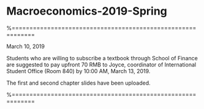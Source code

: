 # Macroeconomics-2019-Spring

%============================================================

March 10, 2019

Students who are willing to subscribe a textbook through School of Finance are suggested to pay upfront 70 RMB to Joyce, coordinator of International Student Office (Room 840) by 10:00 AM, March 13, 2019. 

The first and second chapter slides have been uploaded. 

%============================================================
